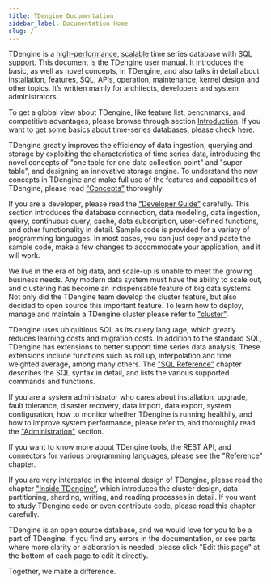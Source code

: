 ```yaml
---
title: TDengine Documentation
sidebar_label: Documentation Home
slug: /
---
```


TDengine is a [high-performance](https://tdengine.com/fast), [scalable](https://tdengine.com/scalable) time series database with [SQL support](https://tdengine.com/sql-support). This document is the TDengine user manual. It introduces the basic, as well as novel concepts, in TDengine, and also talks in detail about installation, features, SQL, APIs, operation, maintenance, kernel design and other topics. It’s written mainly for architects, developers and system administrators.

To get a global view about TDengine, like feature list, benchmarks, and competitive advantages, please browse through section [Introduction](./intro). If you want to get some basics about time-series databases, please check [here](https://tdengine.com/tsdb).

TDengine greatly improves the efficiency of data ingestion, querying and storage by exploiting the characteristics of time series data, introducing the novel concepts of "one table for one data collection point" and "super table", and designing an innovative storage engine. To understand the new concepts in TDengine and make full use of the features and capabilities of TDengine, please read [“Concepts”](./concept) thoroughly.

If you are a developer, please read the [“Developer Guide”](./develop) carefully. This section introduces the database connection, data modeling, data ingestion, query, continuous query, cache, data subscription, user-defined functions, and other functionality in detail. Sample code is provided for a variety of programming languages. In most cases, you can just copy and paste the sample code, make a few changes to accommodate your application, and it will work.

We live in the era of big data, and scale-up is unable to meet the growing business needs. Any modern data system must have the ability to scale out, and clustering has become an indispensable feature of big data systems. Not only did the TDengine team develop the cluster feature, but also decided to open source this important feature. To learn how to deploy, manage and maintain a TDengine cluster please refer to ["cluster"](./cluster).

TDengine uses ubiquitious SQL as its query language, which greatly reduces learning costs and migration costs. In addition to the standard SQL, TDengine has extensions to better support time series data analysis. These extensions include functions such as roll up, interpolation and time weighted average, among many others. The ["SQL Reference"](./taos-sql) chapter describes the SQL syntax in detail, and lists the various supported commands and functions.

If you are a system administrator who cares about installation, upgrade, fault tolerance, disaster recovery, data import, data export, system configuration, how to monitor whether TDengine is running healthily, and how to improve system performance, please refer to, and thoroughly read the ["Administration"](./operation) section.

If you want to know more about TDengine tools, the REST API, and connectors for various programming languages, please see the ["Reference"](./reference) chapter.

If you are very interested in the internal design of TDengine, please read the chapter ["Inside TDengine”](./tdinternal), which introduces the cluster design, data partitioning, sharding, writing, and reading processes in detail. If you want to study TDengine code or even contribute code, please read this chapter carefully.

TDengine is an open source database, and we would love for you to be a part of TDengine. If you find any errors in the documentation, or see parts where more clarity or elaboration is needed, please click "Edit this page" at the bottom of each page to edit it directly.

Together, we make a difference.
